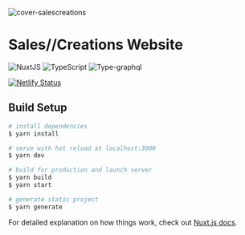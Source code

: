 ![cover-salescreations](https://res.cloudinary.com/www-salescreations-com-br/image/upload/v1631837402/cover.png)
# Sales//Creations Website

![NuxtJS](https://img.shields.io/badge/Nuxt-black?style=for-the-badge&logo=nuxt.js&logoColor=white)
![TypeScript](https://img.shields.io/badge/typescript-%23007ACC.svg?style=for-the-badge&logo=typescript&logoColor=white)
![Type-graphql](https://img.shields.io/badge/-TypeGraphQL-%23C04392?style=for-the-badge)

[![Netlify Status](https://api.netlify.com/api/v1/badges/bd977458-27e5-40a0-8724-20f957260039/deploy-status)](https://app.netlify.com/sites/salescreations/deploys)

## Build Setup

```bash
# install dependencies
$ yarn install

# serve with hot reload at localhost:3000
$ yarn dev

# build for production and launch server
$ yarn build
$ yarn start

# generate static project
$ yarn generate
```

For detailed explanation on how things work, check out [Nuxt.js docs](https://nuxtjs.org).
